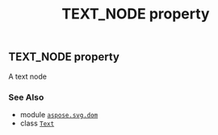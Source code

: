 ﻿---
title: TEXT_NODE property
second_title: Aspose.SVG for Python via .NET API References
description: 
type: docs
weight: 370
url: /python-net/aspose.svg.dom/text/text_node/
is_root: false
---

## TEXT_NODE property


A text node

### See Also
* module [`aspose.svg.dom`](../../)
* class [`Text`](/svg/python-net/aspose.svg.dom/text)
